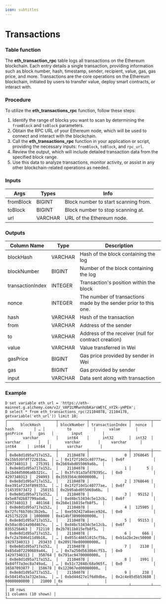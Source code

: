 ```yaml
---
icon: subtitles
---
```


# Transactions

### Table function

The **eth\_transaction\_rpc** table logs all transactions on the Ethereum blockchain. Each entry details a single transaction, providing information such as block number, hash, timestamp, sender, recipient, value, gas, gas price, and more. Transactions are the core operations on the Ethereum blockchain, initiated by users to transfer value, deploy smart contracts, or interact with.

### **Procedure**

To utilize the **eth\_transactions\_rpc** function, follow these steps:

1. Identify the range of blocks you want to scan by determining the `fromBlock` and `toBlock` parameters.
2. Obtain the RPC URL of your Ethereum node, which will be used to connect and interact with the blockchain.
3. Call the **eth\_transactions\_rpc** function in your application or script, providing the necessary inputs: `fromBlock`, `toBlock`, and `rpc_url`.
4. Review the output, which will include detailed transaction data from the specified block range.
5. Use this data to analyze transactions, monitor activity, or assist in any other blockchain-related operations as needed.

### **Inputs**

| Args      | Types   | Info                                 |
| --------- | ------- | ------------------------------------ |
| fromBlock | BIGINT  | Block number to start scanning from. |
| toBlock   | BIGINT  | Block number to stop scanning at.    |
| url       | VARCHAR | URL of the Ethereum node.            |

### **Outputs**

| Column Name      | Type    | Description                                                      |
| ---------------- | ------- | ---------------------------------------------------------------- |
| blockHash        | VARCHAR | Hash of the block containing the log                             |
| blockNumber      | BIGINT  | Number of the block containing the log                           |
| transactionIndex | INTEGER | Transaction's position within the block                          |
| nonce            | INTEGER | The number of transactions made by the sender prior to this one. |
| hash             | VARCHAR | Hash of the transaction                                          |
| from             | VARCHAR | Address of the sender                                            |
| to               | VARCHAR | Address of the receiver (null for contract creation)             |
| value            | VARCHAR | Value transferred in Wei                                         |
| gasPrice         | BIGINT  | Gas price provided by sender in Wei                              |
| gas              | BIGINT  | Gas provided by sender                                           |
| input            | VARCHAR | Data sent along with transaction                                 |

### **Example**

```
D set variable eth_url = 'https://eth-mainnet.g.alchemy.com/v2/_VAP1LMRwnhUbKarsWEtC_nYZk-yHPEm';
D select * from eth_transactions_rpc(21104078, 21104178, getvariable('eth_url')) limit 10;
┌──────────────────────┬─────────────┬──────────────────┬─────────┬──────────────────────┬───┬──────────────────────┬──────────────────┬──────────────┬─────────┬──────────────────────┐
│      blockHash       │ blockNumber │ transactionIndex │  nonce  │         hash         │ … │          to          │      value       │   gasPrice   │   gas   │        input         │
│       varchar        │    int64    │      int32       │  int32  │       varchar        │   │       varchar        │     varchar      │    int64     │  int64  │       varchar        │
├──────────────────────┼─────────────┼──────────────────┼─────────┼──────────────────────┼───┼──────────────────────┼──────────────────┼──────────────┼─────────┼──────────────────────┤
│ 0x8e8d1d95a717a152…  │    21104078 │                0 │ 3768645 │ 0x15b539fdf722615a…  │ … │ 0x1f2f10d1c40777ae…  │ 0x6f             │   3297340313 │  275391 │ 0x2b69abd055069a6b…  │
│ 0x8e8d1d95a717a152…  │    21104078 │                1 │       5 │ 0x1bd4d5006a6b321c…  │ … │ 0x3fc91a3afd70395c…  │ 0x0              │   4297340313 │  294993 │ 0x3593564c00000000…  │
│ 0x8e8d1d95a717a152…  │    21104078 │                2 │ 3768646 │ 0xe391af23df899353…  │ … │ 0x1f2f10d1c40777ae…  │ 0x6f             │ 214535973472 │  258151 │ 0x2b95abd055069a6b…  │
│ 0x8e8d1d95a717a152…  │    21104078 │                3 │   95152 │ 0x5e87d2b87799ada0…  │ … │ 0xd4bc53434c5e12cb…  │ 0x6f             │   3297340313 │  401168 │ 0x2b8e11b815efb8f5…  │
│ 0x8e8d1d95a717a152…  │    21104078 │                4 │  125905 │ 0x72fcf6b7d6c3b2eb…  │ … │ 0xe592427a0aece92d…  │ 0x0              │   4251752228 │ 1000000 │ 0x414bf38900000000…  │
│ 0x8e8d1d95a717a152…  │    21104078 │                5 │   95153 │ 0x50acdb14a98d467e…  │ … │ 0xd4bc53434c5e12cb…  │ 0x6f             │   8355256463 │  712110 │ 0x2b7811b815efb8f5…  │
│ 0x8e8d1d95a717a152…  │    21104078 │                6 │     666 │ 0xfc2a7846d11d9b18…  │ … │ 0x055c48651015cf5b…  │ 0xb1a2bc2ec50000 │  19297340313 │  293433 │ 0x209178e800000000…  │
│ 0x8e8d1d95a717a152…  │    21104078 │                7 │    2138 │ 0x85da072290689a44…  │ … │ 0x7a250d5630b4cf53…  │ 0x0              │  14297340313 │  350764 │ 0x791ac94700000000…  │
│ 0x8e8d1d95a717a152…  │    21104078 │                8 │    1991 │ 0x84ff7a3ec8a749ad…  │ … │ 0x51c72848c68a965f…  │ 0x0              │  16587093877 │  158678 │ 0x122067ed00000000…  │
│ 0x8e8d1d95a717a152…  │    21104078 │                9 │     238 │ 0x584145a3a732e3aa…  │ … │ 0xbd44d27e1f6d8dbe…  │ 0x2c4e85d5b53688 │  80000000000 │   21000 │ 0x                   │
├──────────────────────┴─────────────┴──────────────────┴─────────┴──────────────────────┴───┴──────────────────────┴──────────────────┴──────────────┴─────────┴──────────────────────┤
│ 10 rows                                                                                                                                                        11 columns (10 shown) │
└──────────────────────────────────────────────────────────────────────────────────────────────────────────────────────────────────────────────────────────────────────────────────────┘
```
